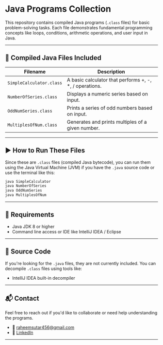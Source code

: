 # Java Programs Collection

This repository contains compiled Java programs (`.class` files) for basic problem-solving tasks. Each file demonstrates fundamental programming concepts like loops, 
conditions, arithmetic operations, and user input in Java.

---

## 🔧 Compiled Java Files Included

| Filename                  | Description                                              |
|---------------------------|----------------------------------------------------------|
| `SimpleCalculator.class`  | A basic calculator that performs +, -, *, / operations. |
| `NumberOfSeries.class`    | Displays a numeric series based on input.               |
| `OddNumSeries.class`      | Prints a series of odd numbers based on input.          |
| `MultiplesOfNum.class`    | Generates and prints multiples of a given number.       |

---

## ▶️ How to Run These Files

Since these are `.class` files (compiled Java bytecode), you can run them using the Java Virtual Machine (JVM) if you have the `.java` source code or use
the terminal like this:

```bash
java SimpleCalculator
java NumberOfSeries
java OddNumSeries
java MultiplesOfNum
````
---

## 📌 Requirements

* Java JDK 8 or higher
* Command line access or IDE like IntelliJ IDEA / Eclipse

---

## 📁 Source Code

If you're looking for the `.java` files, they are not currently included. You can decompile `.class` files using tools like:
* IntelliJ IDEA built-in decompiler

---

## 📬 Contact

Feel free to reach out if you'd like to collaborate or need help understanding the programs.

* 📧 [raheemsutar456@gmail.com](mailto:raheemsutar456@gmail.com)
* 🔗 [LinkedIn](https://linkedin.com/in/raheem-sutar)

---

